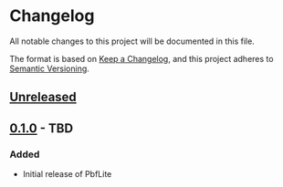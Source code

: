 # Changelog

All notable changes to this project will be documented in this file.

The format is based on [Keep a Changelog](https://keepachangelog.com/en/1.0.0/),
and this project adheres to [Semantic Versioning](https://semver.org/spec/v2.0.0.html).

## [Unreleased]

## [0.1.0] - TBD

### Added
- Initial release of PbfLite

[Unreleased]: https://github.com/lukaskabrt/PbfLITE/compare/v0.1.0...HEAD
[0.1.0]: https://github.com/lukaskabrt/PbfLITE/releases/tag/v0.1.0
